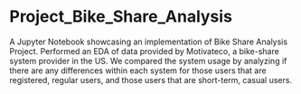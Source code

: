 # Project_Bike_Share_Analysis
A Jupyter Notebook showcasing an implementation of Bike Share Analysis Project.
Performed an EDA of data provided by Motivateco, a bike-share system provider in the US. 
We compared the system usage by analyzing if there are any differences within each system for those users that are registered, 
regular users, and those users that are short-term, casual users.
